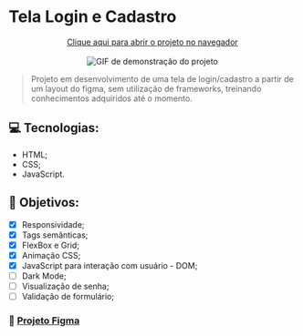 #  Tela Login e Cadastro 

<p align="center">
<a href="https://www.google.com.br/" target="_blank">Clique aqui para abrir o projeto no navegador</a> 
<br><br>
<img src="#" alt="GIF de demonstração do projeto">
</p>

> Projeto em desenvolvimento de uma tela de login/cadastro a partir de um layout do figma, sem utilização de frameworks, treinando conhecimentos adquiridos até o momento. 

## 💻 Tecnologias: 
* HTML;
* CSS;
* JavaScript.

## 📝 Objetivos:
- [x] Responsividade;
- [x] Tags semânticas;
- [x] FlexBox e Grid;
- [x] Animação CSS;
- [x] JavaScript para interação com usuário - DOM; 
- [ ] Dark Mode; 
- [ ] Visualização de senha; 
- [ ] Validação de formulário;

### 📌 [Projeto Figma](https://www.figma.com/file/2xaNVaPZKCylb4CYQCuJCH/login%2Fcadastro?node-id=0%3A1)
